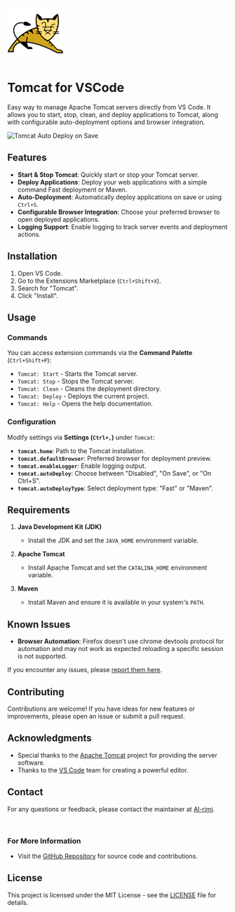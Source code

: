 [![Tomcat Logo](resources/tomcat-logo.png)](https://github.com/Al-rimi/tomcat)

# Tomcat for VSCode

Easy way to manage Apache Tomcat servers directly from VS Code. It allows you to start, stop, clean, and deploy applications to Tomcat, along with configurable auto-deployment options and browser integration.

![Tomcat Auto Deploy on Save](resources/tomcat-auto-ex.gif)

## Features
- **Start & Stop Tomcat**: Quickly start or stop your Tomcat server.
- **Deploy Applications**: Deploy your web applications with a simple command Fast deployment or Maven.
- **Auto-Deployment**: Automatically deploy applications on save or using `Ctrl+S`.
- **Configurable Browser Integration**: Choose your preferred browser to open deployed applications.
- **Logging Support**: Enable logging to track server events and deployment actions.

## Installation
1. Open VS Code.
2. Go to the Extensions Marketplace (`Ctrl+Shift+X`).
3. Search for "Tomcat".
4. Click "Install".

## Usage

### Commands
You can access extension commands via the **Command Palette** (`Ctrl+Shift+P`):
- `Tomcat: Start` - Starts the Tomcat server.
- `Tomcat: Stop` - Stops the Tomcat server.
- `Tomcat: Clean` - Cleans the deployment directory.
- `Tomcat: Deploy` - Deploys the current project.
- `Tomcat: Help` - Opens the help documentation.

### Configuration
Modify settings via **Settings (`Ctrl+,`)** under `Tomcat`:
- **`tomcat.home`**: Path to the Tomcat installation.
- **`tomcat.defaultBrowser`**: Preferred browser for deployment preview.
- **`tomcat.enableLogger`**: Enable logging output.
- **`tomcat.autoDeploy`**: Choose between "Disabled", "On Save", or "On Ctrl+S".
- **`tomcat.autoDeployType`**: Select deployment type: "Fast" or "Maven".

## Requirements

1. **Java Development Kit (JDK)**
   - Install the JDK and set the `JAVA_HOME` environment variable.

2. **Apache Tomcat**
   - Install Apache Tomcat and set the `CATALINA_HOME` environment variable.

3. **Maven**
   - Install Maven and ensure it is available in your system's `PATH`.

## Known Issues

- **Browser Automation**: Firefox doesn't use chrome devtools protocol for automation and may not work as expected reloading a specific session is not supported.

If you encounter any issues, please [report them here](https://github.com/Al-rimi/tomcat/issues).

## Contributing

Contributions are welcome! If you have ideas for new features or improvements, please open an issue or submit a pull request.

## Acknowledgments

- Special thanks to the [Apache Tomcat](https://tomcat.apache.org/) project for providing the server software.
- Thanks to the [VS Code](https://code.visualstudio.com/) team for creating a powerful editor.

## Contact

For any questions or feedback, please contact the maintainer at [Al-rimi](https://github.com/Al-rimi).

<br>

### For More Information

- Visit the [GitHub Repository](https://github.com/Al-rimi/tomcat) for source code and contributions.

## License

This project is licensed under the MIT License - see the [LICENSE](LICENSE) file for details.